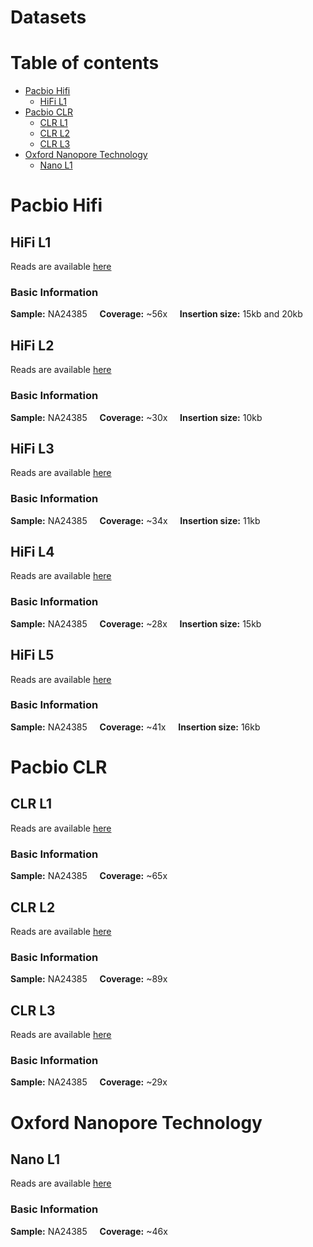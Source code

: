 # Datasets
# Table of contents
- [Pacbio Hifi](#Pacbio-Hifi)
  - [HiFi L1](#HiFi-L1) 
- [Pacbio CLR](#Pacbio-CLR)
  - [CLR L1](#CLR-L1) 
  - [CLR L2](#CLR-L2) 
  - [CLR L3](#CLR-L3) 
- [Oxford Nanopore Technology](#Oxford-Nanopore-Technology)
  - [Nano L1](#Nano-L1)

# Pacbio Hifi
## HiFi L1
Reads are available [here](https://ftp-trace.ncbi.nlm.nih.gov/ReferenceSamples/giab/data/AshkenazimTrio/HG002_NA24385_son/PacBio_CCS_15kb_20kb_chemistry2/reads/)
### Basic Information
**Sample:** NA24385 &nbsp; &nbsp; **Coverage:** ~56x &nbsp; &nbsp; **Insertion size:** 15kb and 20kb

## HiFi L2
Reads are available [here](https://ftp-trace.ncbi.nlm.nih.gov/ReferenceSamples/giab/data/AshkenazimTrio/HG002_NA24385_son/PacBio_CCS_10kb/)
### Basic Information
**Sample:** NA24385 &nbsp; &nbsp; **Coverage:** ~30x  &nbsp; &nbsp; **Insertion size:** 10kb

## HiFi L3
Reads are available [here](https://www.ncbi.nlm.nih.gov/sra/SRR8833180)
### Basic Information
**Sample:** NA24385 &nbsp; &nbsp; **Coverage:** ~34x  &nbsp; &nbsp; **Insertion size:** 11kb

## HiFi L4
Reads are available [here](https://ftp-trace.ncbi.nlm.nih.gov/ReferenceSamples/giab/data/AshkenazimTrio/HG002_NA24385_son/PacBio_CCS_15kb/)
### Basic Information
**Sample:** NA24385 &nbsp; &nbsp; **Coverage:** ~28x  &nbsp; &nbsp; **Insertion size:** 15kb

## HiFi L5
Reads are available [here](https://www.ncbi.nlm.nih.gov/bioproject/PRJNA832505)
### Basic Information
**Sample:** NA24385 &nbsp; &nbsp; **Coverage:** ~41x  &nbsp; &nbsp; **Insertion size:** 16kb


# Pacbio CLR
## CLR L1
Reads are available [here](https://ftp-trace.ncbi.nlm.nih.gov/ReferenceSamples/giab/data/AshkenazimTrio/HG002_NA24385_son/PacBio_MtSinai_NIST/)
### Basic Information
**Sample:** NA24385 &nbsp; &nbsp; **Coverage:** ~65x

## CLR L2
Reads are available [here](https://www.ncbi.nlm.nih.gov/sra/SRX7668835)
### Basic Information
**Sample:** NA24385 &nbsp; &nbsp; **Coverage:** ~89x

## CLR L3
Reads are available [here](https://www.ncbi.nlm.nih.gov/sra/SRX6719924)
### Basic Information
**Sample:** NA24385 &nbsp; &nbsp; **Coverage:** ~29x

# Oxford Nanopore Technology
## Nano L1
Reads are available [here](https://ftp-trace.ncbi.nlm.nih.gov/ReferenceSamples/giab/data/AshkenazimTrio/HG002_NA24385_son/UCSC_Ultralong_OxfordNanopore_Promethion/)
### Basic Information
**Sample:** NA24385 &nbsp; &nbsp; **Coverage:** ~46x
